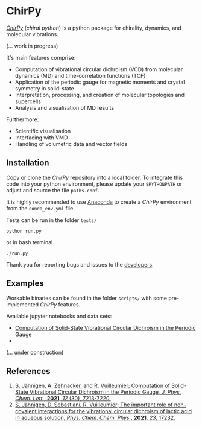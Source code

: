 # ChirPy

[*ChirPy*](https://hartree.chimie.ens.fr/sjaehnigen/chirpy) (_chiral python_) is a python package for chirality, dynamics, and molecular vibrations.

(... work in progress)


It's main features comprise:
- Computation of vibrational circular dichroism (VCD) from molecular dynamics (MD) and time-correlation functions (TCF)
- Application of the periodic gauge for magnetic moments and crystal symmetry in solid-state  
- Interpretation, processing, and creation of molecular topologies and supercells
- Analysis and visualisation of MD results 
    

Furthermore:
- Scientific visualisation
- Interfacing with VMD
- Handling of volumetric data and vector fields


## Installation 
Copy or clone the *ChirPy* repository into a local folder. 
To integrate this code into your python environment, please update your `$PYTHONPATH` or adjust and source the file `paths.conf`.

It is highly recommended to use [Anaconda](https://anaconda.org) to create a *ChirPy* environment from the `conda_env.yml` file.

Tests can be run in the folder `tests/`

`python run.py`

or in bash terminal

`./run.py`


Thank you for reporting bugs and issues to the [developers](https://hartree.chimie.ens.fr/sjaehnigen/chirpy/-/blob/master/AUTHORS.txt).

## Examples
Workable binaries can be found in the folder `scripts/` with some pre-implemented *ChirPy* features.

Available jupyter notebooks and data sets:
- [Computation of Solid-State Vibrational Circular Dichroism in the Periodic Gauge](https://doi.org/10.5281/zenodo.4776906)
- 

(... under construction)

## References
1. [S. Jähnigen, A. Zehnacker, and R. Vuilleumier; Computation of Solid-State Vibrational Circular Dichroism in the Periodic Gauge, *J. Phys. Chem. Lett.*, **2021**, *12* (30), 7213-7220.](https://doi.org/10.1021/acs.jpclett.1c01682)
2. [S. Jähnigen, D. Sebastiani, R. Vuilleumier; The important role of non-covalent interactions
for the vibrational circular dichroism of lactic acid
in aqueous solution, *Phys. Chem. Chem. Phys.*, **2021**, *23*, 17232.](https://doi.org/10.1039/d1cp03106f)
